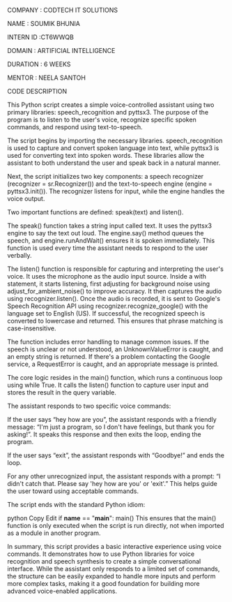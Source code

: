 COMPANY : CODTECH IT SOLUTIONS

NAME : SOUMIK BHUNIA

INTERN ID :CT6WWQB

DOMAIN : ARTIFICIAL INTELLIGENCE

DURATION : 6 WEEKS

MENTOR : NEELA SANTOH

CODE DESCRIPTION

This Python script creates a simple voice-controlled assistant using two primary libraries: speech_recognition and pyttsx3. The purpose of the program is to listen to the user's voice, recognize specific spoken commands, and respond using text-to-speech.

The script begins by importing the necessary libraries. speech_recognition is used to capture and convert spoken language into text, while pyttsx3 is used for converting text into spoken words. These libraries allow the assistant to both understand the user and speak back in a natural manner.

Next, the script initializes two key components: a speech recognizer (recognizer = sr.Recognizer()) and the text-to-speech engine (engine = pyttsx3.init()). The recognizer listens for input, while the engine handles the voice output.

Two important functions are defined: speak(text) and listen().

The speak() function takes a string input called text. It uses the pyttsx3 engine to say the text out loud. The engine.say() method queues the speech, and engine.runAndWait() ensures it is spoken immediately. This function is used every time the assistant needs to respond to the user verbally.

The listen() function is responsible for capturing and interpreting the user's voice. It uses the microphone as the audio input source. Inside a with statement, it starts listening, first adjusting for background noise using adjust_for_ambient_noise() to improve accuracy. It then captures the audio using recognizer.listen(). Once the audio is recorded, it is sent to Google's Speech Recognition API using recognizer.recognize_google() with the language set to English (US). If successful, the recognized speech is converted to lowercase and returned. This ensures that phrase matching is case-insensitive.

The function includes error handling to manage common issues. If the speech is unclear or not understood, an UnknownValueError is caught, and an empty string is returned. If there's a problem contacting the Google service, a RequestError is caught, and an appropriate message is printed.

The core logic resides in the main() function, which runs a continuous loop using while True. It calls the listen() function to capture user input and stores the result in the query variable.

The assistant responds to two specific voice commands:

If the user says “hey how are you”, the assistant responds with a friendly message: “I'm just a program, so I don't have feelings, but thank you for asking!”. It speaks this response and then exits the loop, ending the program.

If the user says “exit”, the assistant responds with “Goodbye!” and ends the loop.

For any other unrecognized input, the assistant responds with a prompt: “I didn't catch that. Please say 'hey how are you' or 'exit'.” This helps guide the user toward using acceptable commands.

The script ends with the standard Python idiom:

python
Copy
Edit
if __name__ == "__main__":
    main()
This ensures that the main() function is only executed when the script is run directly, not when imported as a module in another program.

In summary, this script provides a basic interactive experience using voice commands. It demonstrates how to use Python libraries for voice recognition and speech synthesis to create a simple conversational interface. While the assistant only responds to a limited set of commands, the structure can be easily expanded to handle more inputs and perform more complex tasks, making it a good foundation for building more advanced voice-enabled applications.
